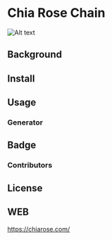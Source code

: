 # Chia Rose Chain


![Alt text](https://github.com/snight1983/chia-rosechain/blob/main/chia-blockchain-gui/src/assets/img/chia.png)

## Background
## Install
## Usage
### Generator
## Badge
### Contributors
## License
## WEB
https://chiarose.com/





